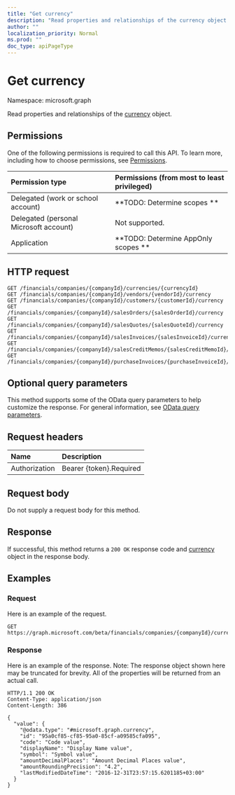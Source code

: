 ```yaml
---
title: "Get currency"
description: "Read properties and relationships of the currency object."
author: ""
localization_priority: Normal
ms.prod: ""
doc_type: apiPageType
---
```


# Get currency

Namespace: microsoft.graph

Read properties and relationships of the [currency](../resources/currency.md) object.

## Permissions
One of the following permissions is required to call this API. To learn more, including how to choose permissions, see [Permissions](/concepts/permissions-reference.md).

|Permission type|Permissions (from most to least privileged)|
|:---|:---|
|Delegated (work or school account)|**TODO: Determine scopes **|
|Delegated (personal Microsoft account)|Not supported.|
|Application|**TODO: Determine AppOnly scopes **|

## HTTP request
<!-- {
  "blockType": "ignored"
}
-->
``` http
GET /financials/companies/{companyId}/currencies/{currencyId}
GET /financials/companies/{companyId}/vendors/{vendorId}/currency
GET /financials/companies/{companyId}/customers/{customerId}/currency
GET /financials/companies/{companyId}/salesOrders/{salesOrderId}/currency
GET /financials/companies/{companyId}/salesQuotes/{salesQuoteId}/currency
GET /financials/companies/{companyId}/salesInvoices/{salesInvoiceId}/currency
GET /financials/companies/{companyId}/salesCreditMemos/{salesCreditMemoId}/currency
GET /financials/companies/{companyId}/purchaseInvoices/{purchaseInvoiceId}/currency
```

## Optional query parameters
This method supports some of the OData query parameters to help customize the response. For general information, see [OData query parameters](/graph/query-parameters).

## Request headers
|Name|Description|
|:---|:---|
|Authorization|Bearer {token}.Required|

## Request body
Do not supply a request body for this method.

## Response
If successful, this method returns a `200 OK` response code and [currency](../resources/currency.md) object in the response body.

## Examples

### Request
Here is an example of the request.
<!-- {
  "blockType": "request",
  "name": "get_currency"
}
-->
``` http
GET https://graph.microsoft.com/beta/financials/companies/{companyId}/currencies/{currencyId}
```

### Response
Here is an example of the response. Note: The response object shown here may be truncated for brevity. All of the properties will be returned from an actual call.
<!-- {
  "blockType": "response",
  "truncated": true,
  "@odata.type": "microsoft.graph.currency"
}
-->
``` http
HTTP/1.1 200 OK
Content-Type: application/json
Content-Length: 386

{
  "value": {
    "@odata.type": "#microsoft.graph.currency",
    "id": "95a0cf85-cf85-95a0-85cf-a09585cfa095",
    "code": "Code value",
    "displayName": "Display Name value",
    "symbol": "Symbol value",
    "amountDecimalPlaces": "Amount Decimal Places value",
    "amountRoundingPrecision": "4.2",
    "lastModifiedDateTime": "2016-12-31T23:57:15.6201185+03:00"
  }
}
```

